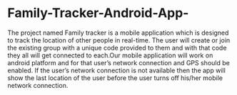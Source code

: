 # Family-Tracker-Android-App-
The project named Family tracker is a mobile application which is designed to track the location of other people in real-time. The user will create or  join the existing group with a unique code provided to them and with that code they all will get connected to each.Our mobile application will work on android  platform and for that user’s network connection and GPS should be enabled. If the user’s network connection is not available then the app will show the last location  of the user before the user turns off his/her mobile network connection. 
